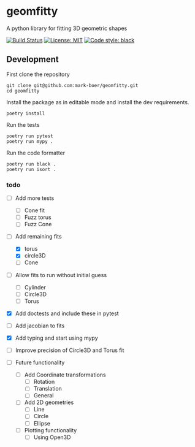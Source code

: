 # geomfitty
A python library for fitting 3D geometric shapes

[![Build Status](https://travis-ci.org/mark-boer/geomfitty.svg?branch=master)](https://travis-ci.org/mark-boer/geomfitty)
[![License: MIT](https://img.shields.io/badge/License-MIT-yellow.svg)](https://github.com/mark-boer/geomfitty/blob/master/LICENSE)
[![Code style: black](https://img.shields.io/badge/code%20style-black-000000.svg)](https://github.com/ambv/black)

## Development
First clone the repository
```
git clone git@github.com:mark-boer/geomfitty.git
cd geomfitty
```

Install the package as in editable mode and install the dev requirements.
```
poetry install
```

Run the tests
```
poetry run pytest
poetry run mypy .
```

Run the code formatter
```
poetry run black .
poetry run isort .
```

### todo
 - [ ] Add more tests
     - [ ] Cone fit
     - [ ] Fuzz torus
     - [ ] Fuzz Cone
 - [ ] Add remaining fits
     - [x] torus
     - [x] circle3D
     - [ ] Cone
 - [ ] Allow fits to run without initial guess
     - [ ] Cylinder
     - [ ] Circle3D
     - [ ] Torus
 - [x] Add doctests and include these in pytest
 - [ ] Add jacobian to fits
 - [x] Add typing and start using mypy
 - [ ] Improve precision of Circle3D and Torus fit

 - [ ] Future functionality
     - [ ] Add Coordinate transformations
         - [ ] Rotation
         - [ ] Translation
         - [ ] General
     - [ ] Add 2D geometries
         - [ ] Line
         - [ ] Circle
         - [ ] Ellipse
     - [ ] Plotting functionality
         - [ ] Using Open3D
